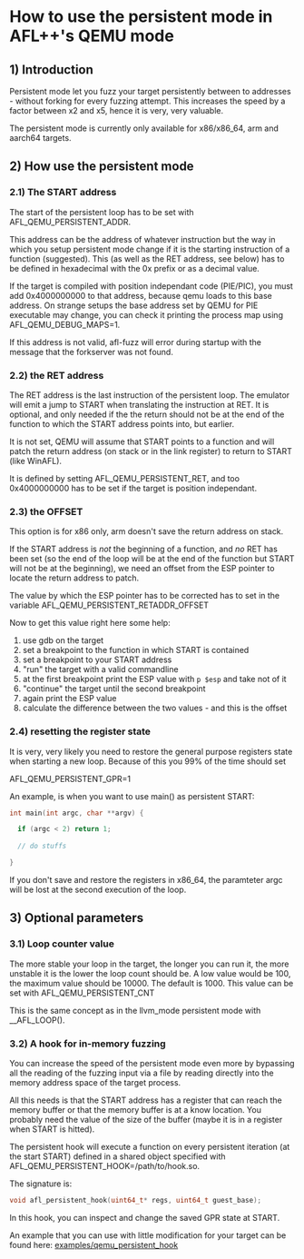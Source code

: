 # How to use the persistent mode in AFL++'s QEMU mode

## 1) Introduction

Persistent mode let you fuzz your target persistently between to
addresses - without forking for every fuzzing attempt.
This increases the speed by a factor between x2 and x5, hence it is
very, very valuable.

The persistent mode is currently only available for x86/x86_64, arm
and aarch64 targets.

## 2) How use the persistent mode

### 2.1) The START address

The start of the persistent loop has to be set with AFL_QEMU_PERSISTENT_ADDR.

This address can be the address of whatever instruction but the way in which
you setup persistent mode change if it is the starting instruction of a
function (suggested). This (as well as the RET address, see below) has to be
defined in hexadecimal with the 0x prefix or as a decimal value.

If the target is compiled with position independant code (PIE/PIC), you must
add 0x4000000000 to that address, because qemu loads to this base address.
On strange setups the base address set by QEMU for PIE executable may change,
you can check it printing the process map using AFL_QEMU_DEBUG_MAPS=1.

If this address is not valid, afl-fuzz will error during startup with the
message that the forkserver was not found.

### 2.2) the RET address

The RET address is the last instruction of the persistent loop.
The emulator will emit a jump to START when translating the instruction at RET.
It is optional, and only needed if the the return should not be
at the end of the function to which the START address points into, but earlier.

It is not set, QEMU will assume that START points to a function and will patch
the return address (on stack or in the link register) to return to START
(like WinAFL).

It is defined by setting AFL_QEMU_PERSISTENT_RET, and too 0x4000000000 has to
be set if the target is position independant.

### 2.3) the OFFSET

This option is for x86 only, arm doesn't save the return address on stack.

If the START address is *not* the beginning of a function, and *no* RET has
been set (so the end of the loop will be at the end of the function but START
will not be at the beginning), we need an offset from the ESP pointer to locate
the return address to patch.

The value by which the ESP pointer has to be corrected has to set in the
variable AFL_QEMU_PERSISTENT_RETADDR_OFFSET

Now to get this value right here some help:
1. use gdb on the target 
2. set a breakpoint to the function in which START is contained
3. set a breakpoint to your START address
4. "run" the target with a valid commandline
5. at the first breakpoint print the ESP value with `p $esp` and take not of it
6. "continue" the target until the second breakpoint
7. again print the ESP value
8. calculate the difference between the two values - and this is the offset

### 2.4) resetting the register state

It is very, very likely you need to restore the general purpose registers state
when starting a new loop. Because of this you 99% of the time should set

AFL_QEMU_PERSISTENT_GPR=1

An example, is when you want to use main() as persistent START:

```c
int main(int argc, char **argv) {

  if (argc < 2) return 1;
  
  // do stuffs

}
```

If you don't save and restore the registers in x86_64, the paramteter argc
will be lost at the second execution of the loop.

## 3) Optional parameters

### 3.1) Loop counter value

The more stable your loop in the target, the longer you can run it, the more
unstable it is the lower the loop count should be. A low value would be 100,
the maximum value should be 10000. The default is 1000.
This value can be set with AFL_QEMU_PERSISTENT_CNT

This is the same concept as in the llvm_mode persistent mode with __AFL_LOOP().

### 3.2) A hook for in-memory fuzzing

You can increase the speed of the persistent mode even more by bypassing all
the reading of the fuzzing input via a file by reading directly into the
memory address space of the target process.

All this needs is that the START address has a register that can reach the
memory buffer or that the memory buffer is at a know location. You probably need
the value of the size of the buffer (maybe it is in a register when START is
hitted).

The persistent hook will execute a function on every persistent iteration
(at the start START) defined in a shared object specified with
AFL_QEMU_PERSISTENT_HOOK=/path/to/hook.so.

The signature is:

```c
void afl_persistent_hook(uint64_t* regs, uint64_t guest_base);
```

In this hook, you can inspect and change the saved GPR state at START.

An example that you can use with little modification for your target can
be found here: [examples/qemu_persistent_hook](../examples/qemu_persistent_hook)
